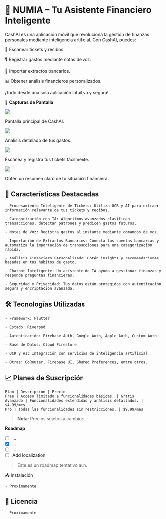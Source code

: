 # 💸 NUMIA – Tu Asistente Financiero Inteligente

CashAI es una aplicación móvil que revoluciona la gestión de finanzas personales mediante inteligencia artificial. Con CashAI, puedes:

📸 Escanear tickets y recibos.

🎙️ Registrar gastos mediante notas de voz.

📄 Importar extractos bancarios.

📊 Obtener análisis financieros personalizados.

¡Todo desde una sola aplicación intuitiva y segura!


📱 **Capturas de Pantalla**

![](https://avirgili-eclub.github.io/cashai-landing/images/app-screenshot.png)

Pantalla principal de CashAI.

![](https://avirgili-eclub.github.io/cashai-landing/images/app-screenshot3.png)

Análisis detallado de tus gastos.

![](https://avirgili-eclub.github.io/cashai-landing/images/app-screenshot1.png)

Escanea y registra tus tickets fácilmente.

![](https://avirgili-eclub.github.io/cashai-landing/images/app-screenshot4.png)

Obtén un resumen claro de tu situación financiera.


## 🚀 Características Destacadas

    - Procesamiento Inteligente de Tickets: Utiliza OCR y AI para extraer información relevante de tus tickets y recibos.

    - Categorización con IA: Algoritmos avanzados clasifican transacciones, detectan patrones y predicen gastos futuros.

    - Notas de Voz: Registra gastos al instante mediante comandos de voz.

    - Importación de Extractos Bancarios: Conecta tus cuentas bancarias y automatiza la importación de transacciones para una categorización rápida.

    - Análisis Financiero Personalizado: Obtén insights y recomendaciones basadas en tus hábitos de gasto.

    - Chatbot Inteligente: Un asistente de IA ayuda a gestionar finanzas y responde preguntas financieras.

    - Seguridad y Privacidad: Tus datos están protegidos con autenticación segura y encriptación avanzada.

## 🛠️ Tecnologías Utilizadas

    - Framework: Flutter

    - Estado: Riverpod

    - Autenticación: Firebase Auth, Google Auth, Apple Auth, Custom Auth

    - Base de Datos: Cloud Firestore

    - OCR y AI: Integración con servicios de inteligencia artificial

    - Otras: GoRouter, Firebase UI, Shared Preferences, entre otros.

## 📈 Planes de Suscripción

    Plan | Descripción | Precio
    Free | Acceso limitado a funcionalidades básicas. | Gratis
    Avanzado | Funcionalidades extendidas y análisis detallados. | $4.99/mes
    Pro | Todas las funcionalidades sin restricciones. | $9.99/mes

> **Nota**: Precios sujetos a cambios.


**Roadmap**

- [ ] ...
- [x] ...
- [ ] ...
- [ ] Add localization

> Este es un roadmap tentativo aun.

📥 Instalación

    - Proximamente

## 📄 Licencia

    - Proximamente
